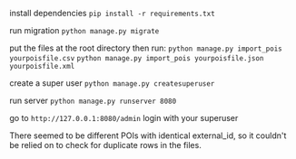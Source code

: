 install dependencies
```pip install -r requirements.txt```

run migration
```python manage.py migrate```

put the files at the root directory then run:
```python manage.py import_pois yourpoisfile.csv```
```python manage.py import_pois yourpoisfile.json yourpoisfile.xml```

create a super user
```python manage.py createsuperuser```

run server
```python manage.py runserver 8080```

go to ```http://127.0.0.1:8080/admin```
login with your superuser


There seemed to be different POIs with identical external_id, so it couldn't be relied on to check for duplicate rows in the files.
